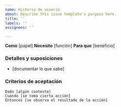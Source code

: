 ```yaml
---
name: Historia de usuario
about: Describe this issue template's purpose here.
title: ''
labels: ''
assignees: ''

---
```


**Como** [papel]
**Necesito** [función]
**Para que** [beneficio]

### Detalles y suposiciones
* [documentar lo que sabe]
   
### Criterios de aceptación
   
```pepinillo
Dado [algún contexto]
Cuando [se toma cierta acción]
Entonces [se observa el resultado de la acción]
